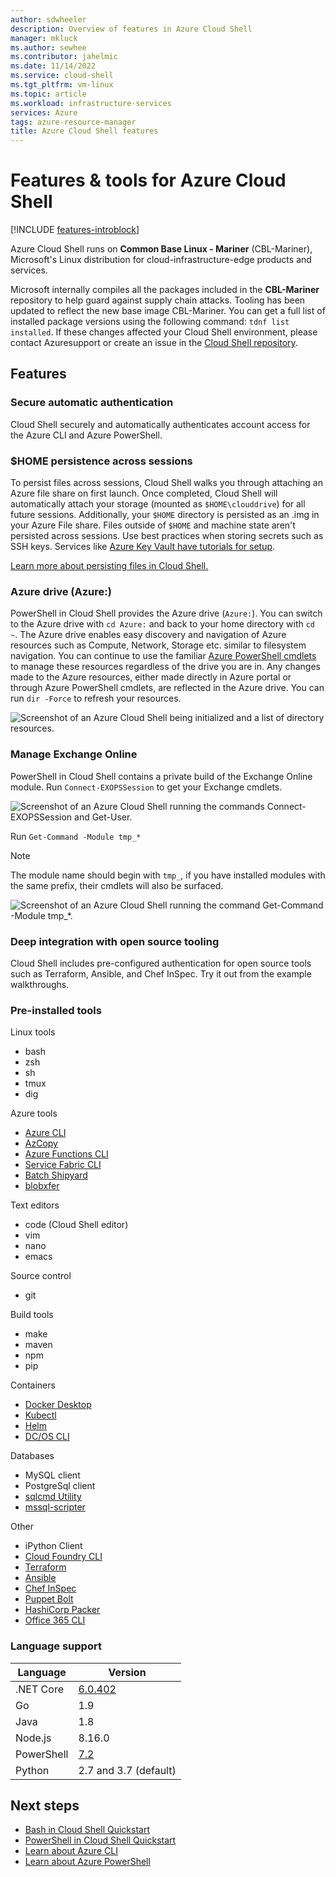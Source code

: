 ```yaml
---
author: sdwheeler
description: Overview of features in Azure Cloud Shell
manager: mkluck
ms.author: sewhee
ms.contributor: jahelmic
ms.date: 11/14/2022
ms.service: cloud-shell
ms.tgt_pltfrm: vm-linux
ms.topic: article
ms.workload: infrastructure-services
services: Azure
tags: azure-resource-manager
title: Azure Cloud Shell features
---
```

# Features & tools for Azure Cloud Shell

[!INCLUDE [features-introblock][01]]
<!--
TODO:
- need to verify Distro - showing Ubuntu currently
- need to verify all experiences described here eg. cd Azure: - I have different results
-->
Azure Cloud Shell runs on **Common Base Linux - Mariner** (CBL-Mariner), Microsoft's Linux
distribution for cloud-infrastructure-edge products and services.

Microsoft internally compiles all the packages included in the **CBL-Mariner** repository to help
guard against supply chain attacks. Tooling has been updated to reflect the new base image
CBL-Mariner. You can get a full list of installed package versions using the following command:
`tdnf list installed`. If these changes affected your Cloud Shell environment, please contact
Azuresupport or create an issue in the [Cloud Shell repository][12].

## Features

### Secure automatic authentication

Cloud Shell securely and automatically authenticates account access for the Azure CLI and Azure
PowerShell.

### $HOME persistence across sessions

To persist files across sessions, Cloud Shell walks you through attaching an Azure file share on
first launch. Once completed, Cloud Shell will automatically attach your storage (mounted as
`$HOME\clouddrive`) for all future sessions. Additionally, your `$HOME` directory is persisted as an
.img in your Azure File share. Files outside of `$HOME` and machine state aren't persisted across
sessions. Use best practices when storing secrets such as SSH keys. Services like
[Azure Key Vault have tutorials for setup][02].

[Learn more about persisting files in Cloud Shell.][29]

### Azure drive (Azure:)

PowerShell in Cloud Shell provides the Azure drive (`Azure:`). You can switch to the Azure drive
with `cd Azure:` and back to your home directory with `cd  ~`. The Azure drive enables easy
discovery and navigation of Azure resources such as Compute, Network, Storage etc. similar to
filesystem navigation. You can continue to use the familiar [Azure PowerShell cmdlets][07] to manage
these resources regardless of the drive you are in. Any changes made to the Azure resources, either
made directly in Azure portal or through Azure PowerShell cmdlets, are reflected in the Azure drive.
You can run `dir -Force` to refresh your resources.

![Screenshot of an Azure Cloud Shell being initialized and a list of directory resources.][26]

### Manage Exchange Online

PowerShell in Cloud Shell contains a private build of the Exchange Online module. Run
`Connect-EXOPSSession` to get your Exchange cmdlets.

![Screenshot of an Azure Cloud Shell running the commands Connect-EXOPSSession and Get-User.][27]

 Run `Get-Command -Module tmp_*`

> [!NOTE]
> The module name should begin with `tmp_`, if you have installed modules with the same prefix,
> their cmdlets will also be surfaced.

![Screenshot of an Azure Cloud Shell running the command Get-Command -Module tmp_*.][28]

### Deep integration with open source tooling

Cloud Shell includes pre-configured authentication for open source tools such as Terraform, Ansible,
and Chef InSpec. Try it out from the example walkthroughs.

### Pre-installed tools

<!--
TODO:
- remove obsolete tools
- separate by bash vs. pwsh
- link to docs rather than github
-->

Linux tools

- bash
- zsh
- sh
- tmux
- dig

Azure tools

- [Azure CLI][09]
- [AzCopy][04]
- [Azure Functions CLI][05]
- [Service Fabric CLI][03]
- [Batch Shipyard][10]
- [blobxfer][11]

Text editors

- code (Cloud Shell editor)
- vim
- nano
- emacs

Source control

- git

Build tools

- make
- maven
- npm
- pip

Containers

- [Docker Desktop][15]
- [Kubectl][19]
- [Helm][17]
- [DC/OS CLI][14]

Databases

- MySQL client
- PostgreSql client
- [sqlcmd Utility][09]
- [mssql-scripter][18]

Other

- iPython Client
- [Cloud Foundry CLI][13]
- [Terraform][25]
- [Ansible][22]
- [Chef InSpec][23]
- [Puppet Bolt][21]
- [HashiCorp Packer][24]
- [Office 365 CLI][20]

### Language support

|  Language  |        Version        |
| ---------- | --------------------- |
| .NET Core  | [6.0.402][16]         |
| Go         | 1.9                   |
| Java       | 1.8                   |
| Node.js    | 8.16.0                |
| PowerShell | [7.2][08]             |
| Python     | 2.7 and 3.7 (default) |

## Next steps

- [Bash in Cloud Shell Quickstart][31]
- [PowerShell in Cloud Shell Quickstart][30]
- [Learn about Azure CLI][06]
- [Learn about Azure PowerShell][07]

<!-- link references -->
[01]: includes/cloud-shell-features-introblock.md
[02]: ../key-vault/general/manage-with-cli2.md#prerequisites
[03]: ../service-fabric/service-fabric-cli.md
[04]: ../storage/common/storage-use-azcopy-v10.md
[05]: /azure/azure-functions/functions-run-local
[06]: /cli/azure/
[07]: /powershell/azure
[08]: /powershell/scripting/whats-new/what-s-new-in-powershell-72
[09]: /sql/tools/sqlcmd-utility
[10]: https://batch-shipyard.readthedocs.io/en/latest/
[11]: https://blobxfer.readthedocs.io/en/latest/
[12]: https://github.com/Azure/CloudShell/issues
[13]: https://docs.cloudfoundry.org/cf-cli/
[14]: https://docs.d2iq.com/dkp/2.3/azure-quick-start
[15]: https://docs.docker.com/desktop/
[16]: https://dotnet.microsoft.com/download/dotnet/6.0
[17]: https://helm.sh/docs/
[18]: https://github.com/microsoft/mssql-scripter/blob/dev/doc/usage_guide.md
[19]: https://kubernetes.io/docs/user-guide/kubectl-overview/
[20]: https://pnp.github.io/office365-cli/
[21]: https://puppet.com/docs/bolt/latest/bolt.html
[22]: https://www.ansible.com/microsoft-azure
[23]: https://docs.chef.io/
[24]: https://developer.hashicorp.com/packer/docs
[25]: https://www.terraform.io/docs/providers/azurerm/
[26]: media/features-powershell/azure-drive.png
[27]: media/features-powershell/exchangeonline.png
[28]: media/features-powershell/exchangeonlinecmdlets.png
[29]: persisting-shell-storage.md
[30]: quickstart-powershell.md
[31]: quickstart.md
